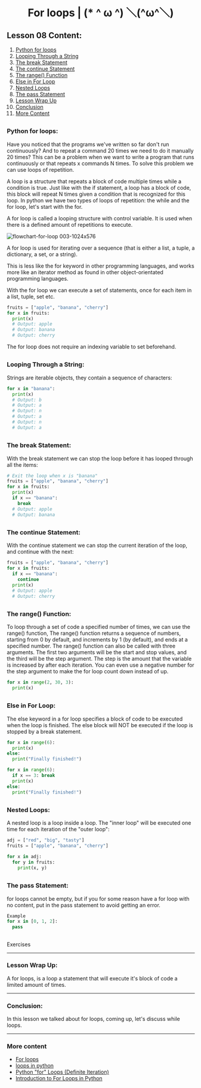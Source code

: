 <div align="center">
  
# For loops | (* ^ ω ^) ＼(^ω^＼)

</div>

## Lesson 08 Content:

1. [Python for loops](https://github.com/marcoshsq/Python_Crash_Course/blob/main/01_Python_Crash_Course/02_Control_Structures/Lesson_08_For_(making%20Python_sweat_with_Loops).md#python-for-loops)
2. [Looping Through a String](https://github.com/marcoshsq/Python_Crash_Course/blob/main/01_Python_Crash_Course/02_Control_Structures/Lesson_08_For_(making%20Python_sweat_with_Loops).md#looping-through-a-string)
3. [The break Statement](https://github.com/marcoshsq/Python_Crash_Course/blob/main/01_Python_Crash_Course/02_Control_Structures/Lesson_08_For_(making%20Python_sweat_with_Loops).md#the-break-statement)
4. [The continue Statement](https://github.com/marcoshsq/Python_Crash_Course/blob/main/01_Python_Crash_Course/02_Control_Structures/Lesson_08_For_(making%20Python_sweat_with_Loops).md#the-continue-statement)
5. [The range() Function](https://github.com/marcoshsq/Python_Crash_Course/blob/main/01_Python_Crash_Course/02_Control_Structures/Lesson_08_For_(making%20Python_sweat_with_Loops).md#the-range-function)
6. [Else in For Loop](https://github.com/marcoshsq/Python_Crash_Course/blob/main/01_Python_Crash_Course/02_Control_Structures/Lesson_08_For_(making%20Python_sweat_with_Loops).md#else-in-for-loop)
7. [Nested Loops](https://github.com/marcoshsq/Python_Crash_Course/blob/main/01_Python_Crash_Course/02_Control_Structures/Lesson_08_For_(making%20Python_sweat_with_Loops).md#nested-loops)
8. [The pass Statement](https://github.com/marcoshsq/Python_Crash_Course/blob/main/01_Python_Crash_Course/02_Control_Structures/Lesson_08_For_(making%20Python_sweat_with_Loops).md#the-pass-statement)
9. [Lesson Wrap Up](https://github.com/marcoshsq/Python_Crash_Course/edit/main/01_Python_Crash_Course/02_Control_Structures/Lesson_08_For_(making%20Python_sweat_with_Loops).md#lesson-wrap-up)
10. [Conclusion](https://github.com/marcoshsq/Python_Crash_Course/edit/main/01_Python_Crash_Course/02_Control_Structures/Lesson_08_For_(making%20Python_sweat_with_Loops).md#conclusion)
11. [More Content](https://github.com/marcoshsq/Python_Crash_Course/edit/main/01_Python_Crash_Course/02_Control_Structures/Lesson_08_For_(making%20Python_sweat_with_Loops).md#more-content)


##

### Python for loops:

Have you noticed that the programs we've written so far don't run continuously? And to repeat a command 20 times we need to do it manually 20 times? This can be a problem when we want to write a program that runs continuously or that repeats x commands N times. To solve this problem we can use loops of repetition.

A loop is a structure that repeats a block of code multiple times while a condition is true. Just like with the if statement, a loop has a block of code, this block will repeat N times given a condition that is recognized for this loop. In python we have two types of loops of repetition: the while and the for loop, let's start with the for.

A for loop is called a looping structure with control variable. It is used when there is a defined amount of repetitions to execute.

![flowchart-for-loop 003-1024x576](https://user-images.githubusercontent.com/64812097/159174654-a27e3a2e-72d8-4e73-a1ae-1a95e9ce030f.jpeg)

A for loop is used for iterating over a sequence (that is either a list, a tuple, a dictionary, a set, or a string).

This is less like the for keyword in other programming languages, and works more like an iterator method as found in other object-orientated programming languages.

With the for loop we can execute a set of statements, once for each item in a list, tuple, set etc.

````python
fruits = ["apple", "banana", "cherry"]
for x in fruits:
  print(x)
  # Output: apple
  # Output: banana
  # Output: cherry
````

The for loop does not require an indexing variable to set beforehand.

##

### Looping Through a String:

Strings are iterable objects, they contain a sequence of characters:

````python
for x in "banana":
  print(x)
  # Output: b
  # Output: a
  # Output: n
  # Output: a
  # Output: n
  # Output: a
````

##

### The break Statement:

With the break statement we can stop the loop before it has looped through all the items:

````python
# Exit the loop when x is "banana"
fruits = ["apple", "banana", "cherry"]
for x in fruits:
  print(x)
  if x == "banana":
    break
  # Output: apple
  # Output: banana
````

##

### The continue Statement:

With the continue statement we can stop the current iteration of the loop, and continue with the next:

````python
fruits = ["apple", "banana", "cherry"]
for x in fruits:
  if x == "banana":
    continue
  print(x)
  # Output: apple
  # Output: cherry
````

##

### The range() Function:

To loop through a set of code a specified number of times, we can use the range() function, The range() function returns a sequence of numbers, starting from 0 by default, and increments by 1 (by default), and ends at a specified number. The range() function can also be called with three arguments. The first two arguments will be the start and stop values, and the third will be the step argument. The step is the amount that the variable is increased by after each iteration. You can even use a negative number for the step argument to make the for loop count down instead of up.

````python
for x in range(2, 30, 3):
  print(x)
````

##

### Else in For Loop:

The else keyword in a for loop specifies a block of code to be executed when the loop is finished. The else block will NOT be executed if the loop is stopped by a break statement.

````python
for x in range(6):
  print(x)
else:
  print("Finally finished!")

for x in range(6):
  if x == 3: break
  print(x)
else:
  print("Finally finished!")
````

##

### Nested Loops:

A nested loop is a loop inside a loop. The "inner loop" will be executed one time for each iteration of the "outer loop":

````python
adj = ["red", "big", "tasty"]
fruits = ["apple", "banana", "cherry"]

for x in adj:
  for y in fruits:
    print(x, y)
````

##

### The pass Statement:

for loops cannot be empty, but if you for some reason have a for loop with no content, put in the pass statement to avoid getting an error.

````python
Example
for x in [0, 1, 2]:
  pass
````
## 

Exercises

---

### Lesson Wrap Up:

A for loops, is a loop a statement that will execute it's block of code a limited amount of times.

---

### Conclusion:

In this lesson we talked about for loops, coming up, let's discuss while loops.

---

### More content

- [For loops](https://wiki.python.org/moin/ForLoop)
- [loops in python](https://www.geeksforgeeks.org/loops-in-python/)
- [Python "for" Loops (Definite Iteration)](https://realpython.com/python-for-loop/)
- [Introduction to For Loops in Python](https://www.youtube.com/watch?v=OnDr4J2UXSA&t=111s)
